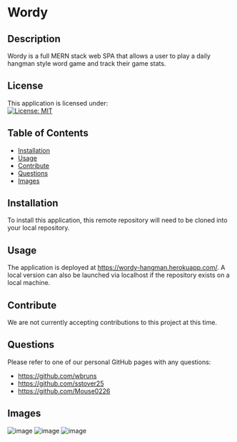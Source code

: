 # Wordy

## Description 
Wordy is a full MERN stack web SPA that allows a user to play a daily hangman style word game and track their game stats.

## License
This application is licensed under: <br />
[![License: MIT](https://img.shields.io/badge/License-MIT-yellow.svg)](https://opensource.org/licenses/MIT)

## Table of Contents

- [Installation](#installation)
- [Usage](#usage)
- [Contribute](#contribute)
- [Questions](#questions)
- [Images](#images)

## Installation
To install this application, this remote repository will need to be cloned into your local repository.

## Usage
The application is deployed at https://wordy-hangman.herokuapp.com/. A local version can also be launched via localhost if the repository exists on a local machine.

## Contribute
We are not currently accepting contributions to this project at this time.

## Questions
Please refer to one of our personal GitHub pages with any questions: 
- https://github.com/wbruns
- https://github.com/sstover25
- https://github.com/Mouse0226

## Images
![image](https://user-images.githubusercontent.com/93630706/171310565-12cb1766-add1-437c-821e-8cd03a196858.png)
![image](https://user-images.githubusercontent.com/93630706/171310613-789da3ee-a2b4-4da2-81ea-3e08162d04db.png)
![image](https://user-images.githubusercontent.com/93630706/171310677-79a383b8-1ee8-4731-ae31-e1a0f6e51dbb.png)
